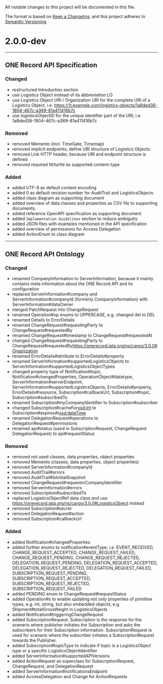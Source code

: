 All notable changes to this project will be documented in this file.

The format is based on [Keep a Changelog](https://keepachangelog.com/en/1.0.0/),
and this project adheres to [Semantic Versioning](https://semver.org/spec/v2.0.0.html).

# 2.0.0-dev

---

## ONE Record API Specification

### Changed

- restructured Introduction section
- use Logistics Object instead of its abbreviation LO 
- use Logistics Object URI / Organization URI for the complete URI of a Logistics Object, i.e. https://1r.example.com/logistics-objects/1a8ded38-1804-467c-a369-81a411416b7c
- use logisticsObjectID for the unique identifier part of the URI, i.e. 1a8ded38-1804-467c-a369-81a411416b7c

### Removed

- removed Memento (incl. TimeGate, Timemap)
- removed implicit endpoints; define URI structure of Logistics Objects
- removed Link HTTP header, because URI and endpoint structure is defined
- removed required ttl/turtle as supported content-type
  
### Added

- added UTF-8 as default content encoding
- added 0 as default revision number for AuditTrail and LogisticsObjects
- added class diagram as supporting document
- added overview of data classes and properties as CSV file to supporting documents,
- added reference OpenAPI specification as supporting document
- added `Implementation Guidelines` section to reduce ambiguity
- added JSON files with examples mentioned in the API specification
- added overview of permissions for Access Delegation
- added ActionEnum to class diagram

---

## ONE Record API Ontology

### Changed 

- renamed CompanyInformation to ServerInformation, because it mainly contains meta information about the ONE Record API and its configuration
- replaced ServerInformation#company and ServerInformation#companyId (formerly CompanyInformation) with ServerInformation#dataOwner
- merged PatchRequest into ChangeRequest
- renamed Operation#op enums to UPPERCASE, e.g. changed del to DEL
- renamed Details to ErrorDetails
- renamed ChangeRequest#requestingParty to ChangeRequest#requestedBy
- renamed ChangeRequest#timestamp to ChangeRequest#requestedAt
- changed ChangeRequest#requestingParty<Branch> to ChangeRequest#requestedBy<https://onerecord.iata.org/ns/cargo/3.0.0#Organization>
- renamed ErrorDetails#attribute to ErrorDetails#property
- renamed ServerInformation#supportedLogisticsObjects to ServerInformation#supportedLogisticsObjectTypes
- changed property type of Notification#topic, Notification#changedProperties, OperationObject#datatype, ServerInformation#serverEndpoint, ServerInformation#supportedLogisticsObjects, ErrorDetails#property, ErrorDetails#resource, Subscription#callbackUrl, Subscription#topic, Subscription#subscribedTo
- renamed Subscription#myCompanyIdentifier to Subscription#subscriber
- changed Subscription#cacheFor<xsd:int> to Subscription#expiresAt<xsd:dateTime>
- renamed DelegationRequest#operations to DelegationRequest#permissions
- renamed api#status (used in SubscriptionRequest, ChangeRequest DelegationRequest) to api#requestStatus


### Removed

- removed not used classes, data properties, object properties
- removed Memento (classes, data properties, object properties)
- removed ServerInformation#companyId
- removed AuditTrail#errors
- removed AuditTrail#loInitialSnapshot
- removed ChangeRequest#requestorCompanyIdentifier
- removed ServerInformation#errors
- removed Subscription#subscribedTo
- replaced LogisticsObjectRef data class and use https://onerecord.iata.org/ns/cargo/3.0.0#LogisticsObject instead
- removed Subscription#secret
- removed DelegationRequest#action
- removed Subscription#callbackUrl


### Added

- added Notification#changedProperties
- added further enums to notification#eventType, i.e. EVENT_RECEIVED, CHANGE_REQUEST_ACCEPTED, CHANGE_REQUEST_FAILED, CHANGE_REQUEST_PENDING, CHANGE_REQUEST_REJECTED, DELEGATION_REQUEST_PENDING, DELEGATION_REQUEST_ACCEPTED, DELEGATION_REQUEST_REJECTED, DELEGATION_REQUEST_FAILED, SUBSCRIPTION_REQUEST_PENDING, SUBSCRIPTION_REQUEST_ACCEPTED, SUBSCRIPTION_REQUEST_REJECTED, SUBSCRIPTION_REQUEST_FAILED
- added PENDING enum to ChangeRequest#requestStatus
- added Operation#s to enable updating not only properties of primitive types, e.g. int, string, but also embedded objects, e.g. Shipment#totalGrossWeight<Value> in LogisticsObjects
- added Notification#triggeringChangeRequest
- added SubscriptionRequest. Subscription is the response for the scenario where publisher initiates the Subscription and asks the subscribers for their Subscription information. SubscriptionRequest is used for scenario where the subscriber initiates a SubscriptionRequest towards the Publisher.
- added Subscription#topicType to indicate if topic is a LogisticsObject type or a specific LogisticsObjectIdentifier
- added ServerInformation#supportedAPIVersions
- added ActionRequest as superclass for SubscriptionRequest, ChangeRequest, and DelegationRequest
- added ServerInformation#notificationsEndpoint
- added AccessDelegation and Change for ActionRequests